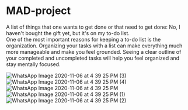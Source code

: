 # MAD-project

A list of things that one wants to get done or that need to get done: No, I haven't bought the gift yet, but it's on my to-do list.
<br> One of the most important reasons for keeping a to-do list is the organization. Organizing your tasks with a list can make everything much more manageable and make you feel grounded. Seeing a clear outline of your completed and uncompleted tasks will help you feel organized and stay mentally focused.

![WhatsApp Image 2020-11-06 at 4 39 25 PM (3)](https://user-images.githubusercontent.com/49513497/98357157-fc750f00-204e-11eb-99b6-0abdd8e62c17.jpeg)
![WhatsApp Image 2020-11-06 at 4 39 25 PM (4)](https://user-images.githubusercontent.com/49513497/98357160-fda63c00-204e-11eb-9b1b-a87a41859a62.jpeg)
![WhatsApp Image 2020-11-06 at 4 39 25 PM](https://user-images.githubusercontent.com/49513497/98357162-fe3ed280-204e-11eb-9291-5fdaf1e74f78.jpeg)
![WhatsApp Image 2020-11-06 at 4 39 25 PM (1)](https://user-images.githubusercontent.com/49513497/98357164-fe3ed280-204e-11eb-8cf6-a13340253a22.jpeg)
![WhatsApp Image 2020-11-06 at 4 39 25 PM (2)](https://user-images.githubusercontent.com/49513497/98357166-fed76900-204e-11eb-99ec-e3066a3488e3.jpeg)

